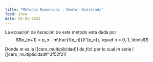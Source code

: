 ```yaml
---
title: "Metodos Numericos : Newton Acelerado"
feed: show
date: 01-01-2021
---
```


La ecuación de iteración de este método está dada por
    $$p_{n+1} = p_n - m\frac{f(p_n)}{f'(p_n)}, \quad n = 0, 1, \ldots$$

Donde $m$ es la [[cero_multiplicidad]] de $f(x)$ por lo cual $m$ seria ![[cero_multiplicidad#^3f52f2]]